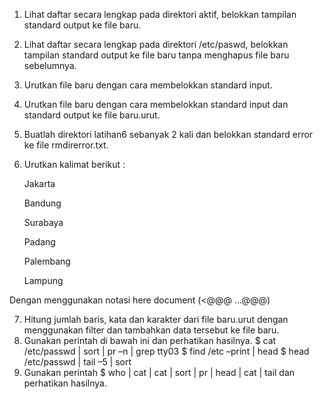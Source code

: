 1. Lihat daftar secara lengkap pada direktori aktif, belokkan tampilan standard output ke file 
baru. 
2. Lihat daftar secara lengkap pada direktori /etc/paswd, belokkan tampilan standard output 
ke file baru tanpa menghapus file baru sebelumnya. 
3. Urutkan file baru dengan cara membelokkan standard input. 
4. Urutkan file baru dengan cara membelokkan standard input dan standard output ke file 
baru.urut. 
5. Buatlah direktori latihan6 sebanyak 2 kali dan belokkan standard error ke file 
rmdirerror.txt. 
6. Urutkan kalimat berikut :

   Jakarta

   Bandung

   Surabaya 

   Padang 

   Palembang 

   Lampung 

Dengan menggunakan notasi here document (<@@@ …@@@) 

7. Hitung jumlah baris, kata dan karakter dari file baru.urut dengan menggunakan filter dan 
tambahkan data tersebut ke file baru. 
8. Gunakan perintah di bawah ini dan perhatikan hasilnya.
$ cat /etc/passwd | sort | pr –n | grep tty03 
$ find /etc –print | head 
$ head /etc/passwd | tail –5 | sort 
9. Gunakan perintah $ who | cat | cat | sort | pr | head | cat | tail dan perhatikan hasilnya.
